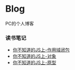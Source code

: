 # Blog
PC的个人博客
### 读书笔记
- [你不知道的JS上-作用域闭包](./ReadingNotes/你不知道的JS上-作用域闭包.md)
- [你不知道的JS上-对象](./ReadingNotes/你不知道的JS上-对象.md)
- [你不知道的JS上-原型](./ReadingNotes/你不知道的JS上-原型.md)

